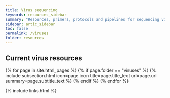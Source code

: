 ```yaml
---
title: Virus sequencing
keywords: resources_sidebar
summary: "Resources, primers, protocols and pipelines for sequencing viruses"
sidebar: artic_sidebar
toc: false
permalink: /viruses
folder: resources
---
```


<div class="row">
    <div class="col-lg-12">
        <h2 class="page-header">Current virus resources</h2>
    </div>
    {% for page in site.html_pages %}
    {% if page.folder == "viruses" %}
    {% include subsection.html icon=page.icon title=page.title_text url=page.url summary=page.subtitle_text %}
    {% endif %}
    {% endfor %}
</div>

{% include links.html %}


